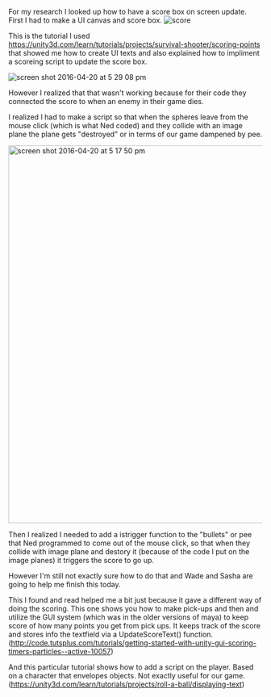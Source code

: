 For my research I looked up how to have a score box on screen update. First I had to make a UI canvas and score box. 
![score](https://cloud.githubusercontent.com/assets/16655980/14691172/c7b3594c-071d-11e6-8fa0-44c8bdceaf54.png)


This is the tutorial I used https://unity3d.com/learn/tutorials/projects/survival-shooter/scoring-points that showed me how to create UI texts and also explained how to impliment a scoreing script to update the score box.

![screen shot 2016-04-20 at 5 29 08 pm](https://cloud.githubusercontent.com/assets/16655980/14717223/6fd56232-07be-11e6-9d34-e0841753164f.jpg)

However I realized that that wasn't working because for their code they connected the score to when an enemy in their game dies. 

I realized I had to make a script so that  when the spheres leave from the mouse click (which is what Ned coded) and they collide with an image plane the plane gets "destroyed" or in terms of our game dampened by pee.

<img width="749" alt="screen shot 2016-04-20 at 5 17 50 pm" src="https://cloud.githubusercontent.com/assets/16655980/14690992/dcf89908-071c-11e6-940a-df51bee24d1b.png">

Then I realized I needed to add a istrigger function to the "bullets" or pee that Ned programmed to come out of the mouse click, so that when they collide with image plane and destory it (because of the code I put on the image planes) it triggers the score to go up. 

However I'm still not exactly sure how to do that and Wade and Sasha are going to help me finish this today. 

This I found and read helped me a bit just because it gave a different way of doing the scoring. 
This one shows you how to make pick-ups and then and utilize the GUI system (which was in the older versions of maya) 
to keep score of how many points you get from pick ups. It keeps track of the score and stores info the textfield via a 
UpdateScoreText() function.
(http://code.tutsplus.com/tutorials/getting-started-with-unity-gui-scoring-timers-particles--active-10057)


And this particular tutorial shows how to add a script on the player. Based on a character that envelopes objects. 
Not exactly useful for our game. 
(https://unity3d.com/learn/tutorials/projects/roll-a-ball/displaying-text)


